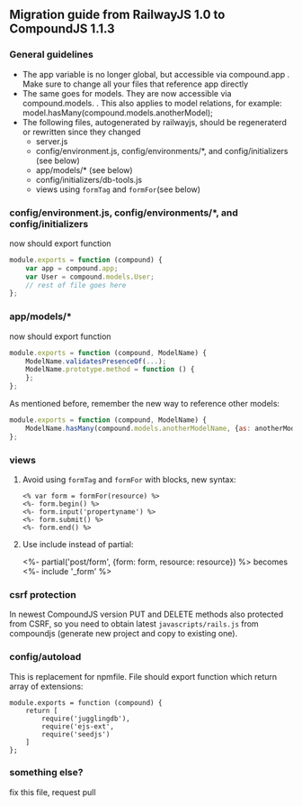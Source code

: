 ## Migration guide from RailwayJS 1.0 to CompoundJS 1.1.3

### General guidelines

* The app variable is no longer global, but accessible via compound.app . Make sure to change all your files that reference app directly
* The same goes for models. They are now accessible via compound.models.<ModelName> . This also applies to model relations, for example: model.hasMany(compound.models.anotherModel);
* The following files, autogenerated by railwayjs, should be regeneraterd or rewritten since they changed
    * server.js
    * config/environment.js, config/environments/\*, and config/initializers (see below)
    * app/models/\* (see below)
    * config/initializers/db-tools.js
    * views using `formTag` and `formFor`(see below)

### config/environment.js, config/environments/\*, and config/initializers

now should export function

```javascript
module.exports = function (compound) {
    var app = compound.app;
    var User = compound.models.User;
    // rest of file goes here
};
```

### app/models/\*

now should export function

```javascript
module.exports = function (compound, ModelName) {
    ModelName.validatesPresenceOf(...);
    ModelName.prototype.method = function () {
    };
};
```

As mentioned before, remember the new way to reference other models:

```javascript
module.exports = function (compound, ModelName) {
    ModelName.hasMany(compound.models.anotherModelName, {as: anotherMode});
};
```

### views

1. Avoid using `formTag` and `formFor` with blocks, new syntax:

    ```
    <% var form = formFor(resource) %>
    <%- form.begin() %>
    <%- form.input('propertyname') %>
    <%- form.submit() %>
    <%- form.end() %>
    ```

2. Use include instead of partial:

    <%- partial('post/form', {form: form, resource: resource}) %>
    becomes
    <%- include '_form' %>

### csrf protection

In newest CompoundJS version PUT and DELETE methods also protected from CSRF,
so you need to obtain latest `javascripts/rails.js` 
from compoundjs (generate new project and copy to existing one).

### config/autoload

This is replacement for npmfile. File should export function which return array
of extensions:

    module.exports = function (compound) {
        return [
            require('jugglingdb'),
            require('ejs-ext',
            require('seedjs')
        ]
    };

### something else?

fix this file, request pull
